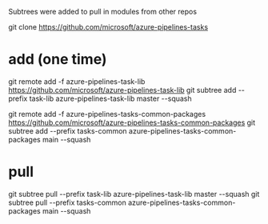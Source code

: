 Subtrees were added to pull in modules from other repos

git clone https://github.com/microsoft/azure-pipelines-tasks  


# add (one time)
git remote add -f azure-pipelines-task-lib https://github.com/microsoft/azure-pipelines-task-lib
git subtree add --prefix task-lib azure-pipelines-task-lib master --squash

git remote add -f azure-pipelines-tasks-common-packages https://github.com/microsoft/azure-pipelines-tasks-common-packages
git subtree add --prefix tasks-common azure-pipelines-tasks-common-packages main --squash

# pull
git subtree pull --prefix task-lib azure-pipelines-task-lib master --squash
git subtree pull --prefix tasks-common azure-pipelines-tasks-common-packages main --squash

